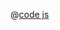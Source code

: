 <ClientOnly>
  <common-code-view name="thematic-choropleth" :is-code-view="false"/>
</ClientOnly>

@[code js](../.vuepress/snippet/thematic/choropleth.js)
